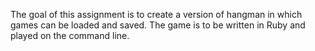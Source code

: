 The goal of this assignment is to create a version of hangman in which games can be loaded and saved. The game is to be written in Ruby and played on the command line. 